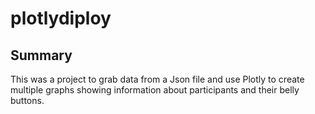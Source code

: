# plotlydiploy
## Summary
This was a project to grab data from a Json file and use Plotly to create multiple graphs showing information about participants and their belly buttons.